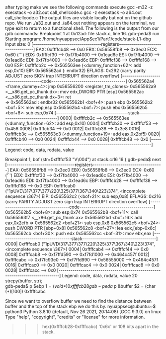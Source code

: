 after typing make we see the following commands execute 
gcc -m32 -z execstack -o a32.out call_shellcode.c
gcc -z execstack -o a64.out call_shellcode.c
The output files are visible locally but not on the github repo. 
We run ./a32.out and ./a64.out nothing appears on the terminal, we type exit to return to a functional shell. 
The following is the output from our gdb commands:
Breakpoint 1 at 0x12ad: file stack.c, line 16.
gdb-peda$ run
Starting program: /home/nyuappsec/AppSec1/Part1/code/stack-L1-dbg 
Input size: 0
[----------------------------------registers-----------------------------------]
EAX: 0xffffcb48 --> 0x0 
EBX: 0x56558fb8 --> 0x3ec0 
ECX: 0x60 ('`')
EDX: 0xffffcf30 --> 0xf7fb4000 --> 0x1ead6c 
ESI: 0xf7fb4000 --> 0x1ead6c 
EDI: 0xf7fb4000 --> 0x1ead6c 
EBP: 0xffffcf38 --> 0xffffd168 --> 0x0 
ESP: 0xffffcb2c --> 0x565563ee (<dummy_function+62>:	add    esp,0x10)
EIP: 0x565562ad (<bof>:	endbr32)
EFLAGS: 0x292 (carry parity ADJUST zero SIGN trap INTERRUPT direction overflow)
[-------------------------------------code-------------------------------------]
   0x565562a4 <frame_dummy+4>:	jmp    0x56556200 <register_tm_clones>
   0x565562a9 <__x86.get_pc_thunk.dx>:	mov    edx,DWORD PTR [esp]
   0x565562ac <__x86.get_pc_thunk.dx+3>:	ret    
=> 0x565562ad <bof>:	endbr32 
   0x565562b1 <bof+4>:	push   ebp
   0x565562b2 <bof+5>:	mov    ebp,esp
   0x565562b4 <bof+7>:	push   ebx
   0x565562b5 <bof+8>:	sub    esp,0x74
[------------------------------------stack-------------------------------------]
0000| 0xffffcb2c --> 0x565563ee (<dummy_function+62>:	add    esp,0x10)
0004| 0xffffcb30 --> 0xffffcf53 --> 0x456 
0008| 0xffffcb34 --> 0x0 
0012| 0xffffcb38 --> 0x3e8 
0016| 0xffffcb3c --> 0x565563c3 (<dummy_function+19>:	add    eax,0x2bf5)
0020| 0xffffcb40 --> 0x0 
0024| 0xffffcb44 --> 0x0 
0028| 0xffffcb48 --> 0x0 
[------------------------------------------------------------------------------]
Legend: code, data, rodata, value

Breakpoint 1, bof (str=0xffffcf53 "V\004") at stack.c:16
16	{
gdb-peda$ next
[----------------------------------registers-----------------------------------]
EAX: 0x56558fb8 --> 0x3ec0 
EBX: 0x56558fb8 --> 0x3ec0 
ECX: 0x60 ('`')
EDX: 0xffffcf30 --> 0xf7fb4000 --> 0x1ead6c 
ESI: 0xf7fb4000 --> 0x1ead6c 
EDI: 0xf7fb4000 --> 0x1ead6c 
EBP: 0xffffcb28 --> 0xffffcf38 --> 0xffffd168 --> 0x0 
ESP: 0xffffcab0 ("1pUVD\317\377\377\220\325\377\367\340\223\374", <incomplete sequence \367>)
EIP: 0x565562c2 (<bof+21>:	sub    esp,0x8)
EFLAGS: 0x216 (carry PARITY ADJUST zero sign trap INTERRUPT direction overflow)
[-------------------------------------code-------------------------------------]
   0x565562b5 <bof+8>:	sub    esp,0x74
   0x565562b8 <bof+11>:	call   0x565563f7 <__x86.get_pc_thunk.ax>
   0x565562bd <bof+16>:	add    eax,0x2cfb
=> 0x565562c2 <bof+21>:	sub    esp,0x8
   0x565562c5 <bof+24>:	push   DWORD PTR [ebp+0x8]
   0x565562c8 <bof+27>:	lea    edx,[ebp-0x6c]
   0x565562cb <bof+30>:	push   edx
   0x565562cc <bof+31>:	mov    ebx,eax
[------------------------------------stack-------------------------------------]
0000| 0xffffcab0 ("1pUVD\317\377\377\220\325\377\367\340\223\374", <incomplete sequence \367>)
0004| 0xffffcab4 --> 0xffffcf44 --> 0x0 
0008| 0xffffcab8 --> 0xf7ffd590 --> 0xf7fd1000 --> 0x464c457f 
0012| 0xffffcabc --> 0xf7fc93e0 --> 0xf7ffd990 --> 0x56555000 --> 0x464c457f 
0016| 0xffffcac0 --> 0x0 
0020| 0xffffcac4 --> 0x0 
0024| 0xffffcac8 --> 0x0 
0028| 0xffffcacc --> 0x0 
[------------------------------------------------------------------------------]
Legend: code, data, rodata, value
20	    strcpy(buffer, str);  
gdb-peda$ p $ebp
$1 = (void *) 0xffffcb28
gdb-peda$ p &buffer
$2 = (char (*)[100]) 0xffffcabc

Since we want to overflow buffer we need to find the distance between buffer and the top of the stack ebp we do this by.
nyuappsec@ubuntu:~$ python3
Python 3.8.10 (default, Nov 26 2021, 20:14:08) 
[GCC 9.3.0] on linux
Type "help", "copyright", "credits" or "license" for more information.
>>> hex(0xffffcb28-0xffffcabc)
'0x6c' or 108 bits apart in the stack. 

